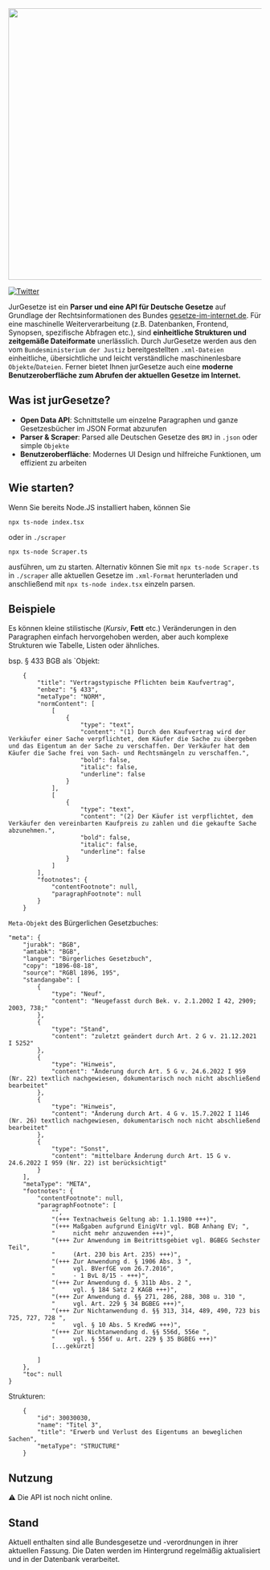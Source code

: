 <img src="https://jurgesetze.de/static/media/logoJurGesetze.24ef74a288abbbd3b45a.png" width="540">

<a href="https://twitter.com/jurgesetze"><img src="https://img.shields.io/twitter/follow/jurgesetze?label=Twitter&color=black" alt="Twitter"></a>

JurGesetze ist ein **Parser und eine API für Deutsche Gesetze** auf Grundlage der Rechtsinformationen des Bundes [gesetze-im-internet.de](http://www.gesetze-im-internet.de/). Für eine maschinelle Weiterverarbeitung (z.B. Datenbanken, Frontend, Synopsen, spezifische Abfragen etc.), sind **einheitliche Strukturen und zeitgemäße Dateiformate** unerlässlich. Durch JurGesetze werden aus den vom `Bundesministerium der Justiz` bereitgestellten 
`.xml-Dateien` einheitliche, übersichtliche und leicht verständliche maschinenlesbare `Objekte`/`Dateien`. Ferner bietet Ihnen jurGesetze auch eine **moderne Benutzeroberfläche zum Abrufen der aktuellen Gesetze im Internet.** 

## Was ist jurGesetze?

- **Open Data API**: Schnittstelle um einzelne Paragraphen und ganze Gesetzesbücher im JSON Format abzurufen
- **Parser & Scraper**: Parsed alle Deutschen Gesetze des `BMJ` in `.json` oder simple `Objekte`
- **Benutzeroberfläche**: Modernes UI Design und hilfreiche Funktionen, um effizient zu arbeiten

## Wie starten?

Wenn Sie bereits Node.JS installiert haben, können Sie 

```
npx ts-node index.tsx
```
oder in `./scraper`
```
npx ts-node Scraper.ts
```

ausführen, um zu starten. Alternativ können Sie mit `npx ts-node Scraper.ts` in `./scraper` alle aktuellen Gesetze im `.xml-Format` herunterladen 
und anschließend mit `npx ts-node index.tsx` einzeln parsen. 

## Beispiele

Es können kleine stilistische (_Kursiv_, **Fett** etc.) Veränderungen in den Paragraphen einfach hervorgehoben werden, aber auch 
komplexe Strukturen wie Tabelle, Listen oder ähnliches.

bsp. § 433 BGB als `Objekt:

        {
            "title": "Vertragstypische Pflichten beim Kaufvertrag",
            "enbez": "§ 433",
            "metaType": "NORM",
            "normContent": [
                [
                    {
                        "type": "text",
                        "content": "(1) Durch den Kaufvertrag wird der Verkäufer einer Sache verpflichtet, dem Käufer die Sache zu übergeben und das Eigentum an der Sache zu verschaffen. Der Verkäufer hat dem Käufer die Sache frei von Sach- und Rechtsmängeln zu verschaffen.",
                        "bold": false,
                        "italic": false,
                        "underline": false
                    }
                ],
                [
                    {
                        "type": "text",
                        "content": "(2) Der Käufer ist verpflichtet, dem Verkäufer den vereinbarten Kaufpreis zu zahlen und die gekaufte Sache abzunehmen.",
                        "bold": false,
                        "italic": false,
                        "underline": false
                    }
                ]
            ],
            "footnotes": {
                "contentFootnote": null,
                "paragraphFootnote": null
            }
        }

`Meta-Objekt` des Bürgerlichen Gesetzbuches:

    "meta": {
        "jurabk": "BGB",
        "amtabk": "BGB",
        "langue": "Bürgerliches Gesetzbuch",
        "copy": "1896-08-18",
        "source": "RGBl 1896, 195",
        "standangabe": [
            {
                "type": "Neuf",
                "content": "Neugefasst durch Bek. v. 2.1.2002 I 42, 2909; 2003, 738;"
            },
            {
                "type": "Stand",
                "content": "zuletzt geändert durch Art. 2 G v. 21.12.2021 I 5252"
            },
            {
                "type": "Hinweis",
                "content": "Änderung durch Art. 5 G v. 24.6.2022 I 959 (Nr. 22) textlich nachgewiesen, dokumentarisch noch nicht abschließend bearbeitet"
            },
            {
                "type": "Hinweis",
                "content": "Änderung durch Art. 4 G v. 15.7.2022 I 1146 (Nr. 26) textlich nachgewiesen, dokumentarisch noch nicht abschließend bearbeitet"
            },
            {
                "type": "Sonst",
                "content": "mittelbare Änderung durch Art. 15 G v. 24.6.2022 I 959 (Nr. 22) ist berücksichtigt"
            }
        ],
        "metaType": "META",
        "footnotes": {
            "contentFootnote": null,
            "paragraphFootnote": [
                "",
                "(+++ Textnachweis Geltung ab: 1.1.1980 +++)",
                "(+++ Maßgaben aufgrund EinigVtr vgl. BGB Anhang EV; ",
                "     nicht mehr anzuwenden +++)",
                "(+++ Zur Anwendung im Beitrittsgebiet vgl. BGBEG Sechster Teil",
                "     (Art. 230 bis Art. 235) +++)",
                "(+++ Zur Anwendung d. § 1906 Abs. 3 ",
                "     vgl. BVerfGE vom 26.7.2016",
                "     - 1 BvL 8/15 - +++)",
                "(+++ Zur Anwendung d. § 311b Abs. 2 ",
                "     vgl. § 184 Satz 2 KAGB +++)",
                "(+++ Zur Anwendung d. §§ 271, 286, 288, 308 u. 310 ",
                "     vgl. Art. 229 § 34 BGBEG +++)",
                "(+++ Zur Nichtanwendung d. §§ 313, 314, 489, 490, 723 bis 725, 727, 728 ",
                "     vgl. § 10 Abs. 5 KredWG +++)",
                "(+++ Zur Nichtanwendung d. §§ 556d, 556e ",
                "     vgl. § 556f u. Art. 229 § 35 BGBEG +++)"
                [...gekürzt]
               
            ]
        },
        "toc": null
    }
    
Strukturen:

        {
            "id": 30030030,
            "name": "Titel 3",
            "title": "Erwerb und Verlust des Eigentums an beweglichen Sachen",
            "metaType": "STRUCTURE"
        }
    
## Nutzung

:warning: Die API ist noch nicht online.

## Stand

Aktuell enthalten sind alle Bundesgesetze und -verordnungen in ihrer aktuellen Fassung. Die Daten werden im Hintergrund regelmäßig aktualisiert und in der Datenbank verarbeitet.
